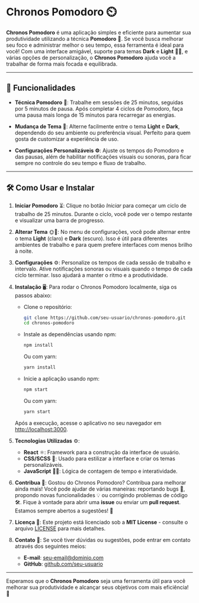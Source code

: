 # Chronos Pomodoro ⏲️

**Chronos Pomodoro** é uma aplicação simples e eficiente para aumentar sua produtividade utilizando a técnica **Pomodoro** 🍅. Se você busca melhorar seu foco e administrar melhor o seu tempo, essa ferramenta é ideal para você! Com uma interface amigável, suporte para temas **Dark** e **Light** 🌙🌞, e várias opções de personalização, o **Chronos Pomodoro** ajuda você a trabalhar de forma mais focada e equilibrada.

---

## 🚀 Funcionalidades

- **Técnica Pomodoro** 🍅: Trabalhe em sessões de 25 minutos, seguidas por 5 minutos de pausa. Após completar 4 ciclos de Pomodoro, faça uma pausa mais longa de 15 minutos para recarregar as energias.
  
- **Mudança de Tema** 🎨: Alterne facilmente entre o tema **Light** e **Dark**, dependendo do seu ambiente ou preferência visual. Perfeito para quem gosta de customizar a experiência de uso.

- **Configurações Personalizáveis ⚙️**: Ajuste os tempos do Pomodoro e das pausas, além de habilitar notificações visuais ou sonoras, para ficar sempre no controle do seu tempo e fluxo de trabalho.

---

## 🛠️ Como Usar e Instalar

1. **Iniciar Pomodoro** ⏳: Clique no botão *Iniciar* para começar um ciclo de trabalho de 25 minutos. Durante o ciclo, você pode ver o tempo restante e visualizar uma barra de progresso.

2. **Alterar Tema** 🌞🌙: No menu de configurações, você pode alternar entre o tema **Light** (claro) e **Dark** (escuro). Isso é útil para diferentes ambientes de trabalho e para quem prefere interfaces com menos brilho à noite.

3. **Configurações** ⚙️: Personalize os tempos de cada sessão de trabalho e intervalo. Ative notificações sonoras ou visuais quando o tempo de cada ciclo terminar. Isso ajudará a manter o ritmo e a produtividade.

4. **Instalação** 🖥️: Para rodar o Chronos Pomodoro localmente, siga os passos abaixo:

   - Clone o repositório:
     ```bash
     git clone https://github.com/seu-usuario/chronos-pomodoro.git
     cd chronos-pomodoro
     ```

   - Instale as dependências usando npm:
     ```bash
     npm install
     ```
     Ou com yarn:
     ```bash
     yarn install
     ```

   - Inicie a aplicação usando npm:
     ```bash
     npm start
     ```
     Ou com yarn:
     ```bash
     yarn start
     ```

   Após a execução, acesse o aplicativo no seu navegador em [http://localhost:3000](http://localhost:3000).

5. **Tecnologias Utilizadas** ⚙️:

   - **React** ⚛️: Framework para a construção da interface de usuário.
   - **CSS/SCSS** 🎨: Usado para estilizar a interface e criar os temas personalizáveis.
   - **JavaScript** 🧑‍💻: Lógica de contagem de tempo e interatividade.

6. **Contribua** 🤝: Gostou do Chronos Pomodoro? Contribua para melhorar ainda mais! Você pode ajudar de várias maneiras: reportando bugs 🐞, propondo novas funcionalidades 💡 ou corrigindo problemas de código 🛠️. Fique à vontade para abrir uma **issue** ou enviar um **pull request**. Estamos sempre abertos a sugestões! 🚀

7. **Licença** 📜: Este projeto está licenciado sob a **MIT License** - consulte o arquivo [LICENSE](LICENSE) para mais detalhes.

8. **Contato** 💬: Se você tiver dúvidas ou sugestões, pode entrar em contato através dos seguintes meios:

   - **E-mail**: [seu-email@dominio.com](mailto:seu-email@dominio.com)
   - **GitHub**: [github.com/seu-usuario](https://github.com/seu-usuario)

---

Esperamos que o **Chronos Pomodoro** seja uma ferramenta útil para você melhorar sua produtividade e alcançar seus objetivos com mais eficiência! 💪
